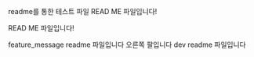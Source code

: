 readme를 통한 테스트 파일
READ ME 파일입니다!

READ ME 파일입니다!


feature_message readme 파일입니다
오른쪽 팔입니다
dev readme 파일입니다
